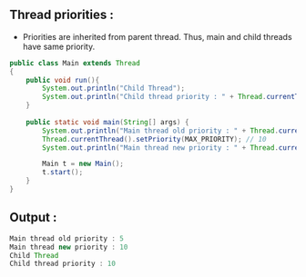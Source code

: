 ## Thread priorities :

- Priorities are inherited from parent thread. Thus, main and child threads have same priority.

```java
public class Main extends Thread
{
    public void run(){
        System.out.println("Child Thread");
        System.out.println("Child thread priority : " + Thread.currentThread().getPriority());
    }
    
    public static void main(String[] args) {
        System.out.println("Main thread old priority : " + Thread.currentThread().getPriority());
        Thread.currentThread().setPriority(MAX_PRIORITY); // 10
        System.out.println("Main thread new priority : " + Thread.currentThread().getPriority());

        Main t = new Main();
        t.start();
    }
}
```

## Output :

```java
Main thread old priority : 5
Main thread new priority : 10
Child Thread
Child thread priority : 10
```
